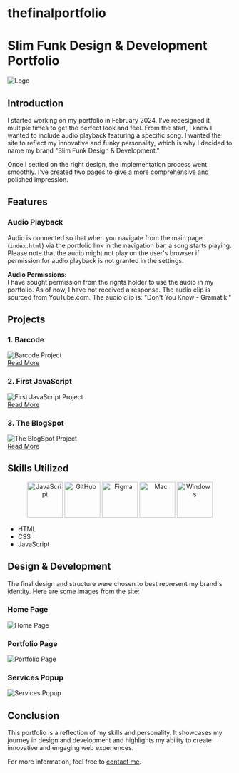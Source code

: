 
# thefinalportfolio
# Slim Funk Design & Development Portfolio

![Logo](https://i.ibb.co/3BKLStY/DALL-E-2024-06-24-12-21-46-A-tech-infused-funky-logo-for-Slimfunk-Design-and-Development-The-design.webp)

## Introduction
I started working on my portfolio in February 2024. I've redesigned it multiple times to get the perfect look and feel. From the start, I knew I wanted to include audio playback featuring a specific song. I wanted the site to reflect my innovative and funky personality, which is why I decided to name my brand "Slim Funk Design & Development."

Once I settled on the right design, the implementation process went smoothly. I've created two pages to give a more comprehensive and polished impression.

## Features

### Audio Playback
Audio is connected so that when you navigate from the main page (`index.html`) via the portfolio link in the navigation bar, a song starts playing. Please note that the audio might not play on the user's browser if permission for audio playback is not granted in the settings.

**Audio Permissions:**  
I have sought permission from the rights holder to use the audio in my portfolio. As of now, I have not received a response. The audio clip is sourced from YouTube.com. The audio clip is: "Don't You Know - Gramatik."

## Projects

### 1. Barcode
![Barcode Project](https://i.ibb.co/Mcjq4nR/QR-Code02.png)  
[Read More](https://midnightfalcons.netlify.app/)

### 2. First JavaScript
![First JavaScript Project](https://i.ibb.co/LzkjSCH/theblogspot.png)  
[Read More](https://fancy-eclair-3003f0.netlify.app)

### 3. The BlogSpot
![The BlogSpot Project](https://i.ibb.co/LzkjSCH/theblogspot.png)  
[Read More](https://theblogspot.netlify.app)

## Skills Utilized

<p align="center">
  <img src="https://cdn.jsdelivr.net/gh/devicons/devicon/icons/javascript/javascript-original.svg" alt="JavaScript" width="80" height="80">
  <img src="https://cdn.jsdelivr.net/gh/devicons/devicon/icons/github/github-original.svg" alt="GitHub" width="80" height="80">
  <img src="https://cdn.jsdelivr.net/gh/devicons/devicon/icons/figma/figma-original.svg" alt="Figma" width="80" height="80">
  <img src="https://cdn.jsdelivr.net/gh/devicons/devicon/icons/apple/apple-original.svg" alt="Mac" width="80" height="80">
  <img src="https://cdn.jsdelivr.net/gh/devicons/devicon/icons/windows8/windows8-original.svg" alt="Windows" width="80" height="80">
</p>

- HTML
- CSS
- JavaScript

## Design & Development
The final design and structure were chosen to best represent my brand's identity. Here are some images from the site:

### Home Page
![Home Page](https://your-image-url-here.jpg)

### Portfolio Page
![Portfolio Page](https://your-image-url-here.jpg)

### Services Popup
![Services Popup](https://your-image-url-here.jpg)

## Conclusion
This portfolio is a reflection of my skills and personality. It showcases my journey in design and development and highlights my ability to create innovative and engaging web experiences.

For more information, feel free to [contact me](mailto:your-email@example.com).

